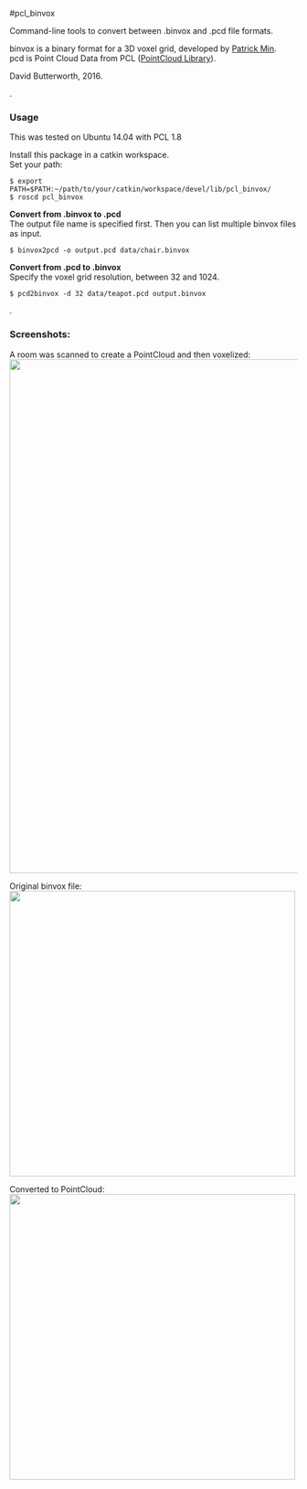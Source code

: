 #pcl_binvox

Command-line tools to convert between .binvox and .pcd file formats.

binvox is a binary format for a 3D voxel grid, developed by [Patrick Min](http://www.patrickmin.com/binvox/).  
pcd is Point Cloud Data from PCL ([PointCloud Library](http://www.pointclouds.org)).

David Butterworth, 2016.

.

### Usage

This was tested on Ubuntu 14.04 with PCL 1.8  

Install this package in a catkin workspace.  
Set your path:  
```
$ export PATH=$PATH:~/path/to/your/catkin/workspace/devel/lib/pcl_binvox/  
$ roscd pcl_binvox
```

**Convert from .binvox to .pcd**  
The output file name is specified first. Then you can list multiple binvox files as input.
```
$ binvox2pcd -o output.pcd data/chair.binvox
```

**Convert from .pcd to .binvox**  
Specify the voxel grid resolution, between 32 and 1024.
```
$ pcd2binvox -d 32 data/teapot.pcd output.binvox
```

.

### Screenshots:

A room was scanned to create a PointCloud and then voxelized:  
<img src="https://raw.githubusercontent.com/dbworth/pcl_binvox/master/screenshots/room_scan_from_pointcloud.png" width=900>

Original binvox file:  
<img src="https://raw.githubusercontent.com/dbworth/pcl_binvox/master/screenshots/chair_orig_binvox.png" width=500>

Converted to PointCloud:  
<img src="https://raw.githubusercontent.com/dbworth/pcl_binvox/master/screenshots/chair_converted_to_pcd.png" width=500>



